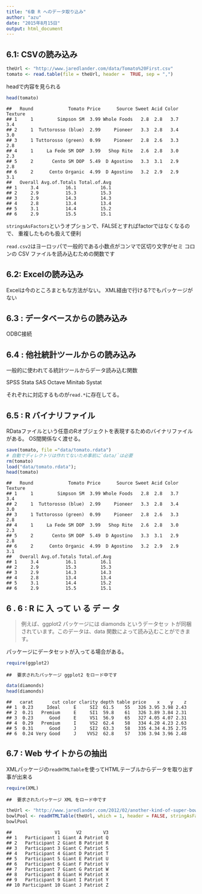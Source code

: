 ```yaml
---
title: "6章 R へのデータ取り込み"
author: "azu"
date: "2015年8月15日"
output: html_document
---
```


## 6.1: CSVの読み込み


```r
theUrl <- "http://www.jaredlander.com/data/Tomato%20First.csv"
tomato <- read.table(file = theUrl, header =  TRUE, sep = ",")
```

headで内容を見られる


```r
head(tomato)
```

```
##   Round             Tomato Price      Source Sweet Acid Color Texture
## 1     1         Simpson SM  3.99 Whole Foods   2.8  2.8   3.7     3.4
## 2     1  Tuttorosso (blue)  2.99     Pioneer   3.3  2.8   3.4     3.0
## 3     1 Tuttorosso (green)  0.99     Pioneer   2.8  2.6   3.3     2.8
## 4     1     La Fede SM DOP  3.99   Shop Rite   2.6  2.8   3.0     2.3
## 5     2       Cento SM DOP  5.49  D Agostino   3.3  3.1   2.9     2.8
## 6     2      Cento Organic  4.99  D Agostino   3.2  2.9   2.9     3.1
##   Overall Avg.of.Totals Total.of.Avg
## 1     3.4          16.1         16.1
## 2     2.9          15.3         15.3
## 3     2.9          14.3         14.3
## 4     2.8          13.4         13.4
## 5     3.1          14.4         15.2
## 6     2.9          15.5         15.1
```

`stringsAsFactors`というオプションで、FALSEとすればfactorではなくなるので、
重複したものも扱えて便利

`read.csv2`はヨーロッパで一般的である小数点がコンマで区切り文字がセミ コロンの CSV ファイルを読み込むための関数です

## 6.2: Excelの読み込み

Excelは今のところまともな方法がない。
XML経由で行ける?でもパッケージがない

## 6.3 : データベースからの読み込み

ODBC接続

## 6.4 : 他社統計ツールからの読み込み

一般的に使われてる統計ツールからデータ読み込む関数

SPSS Stata SAS Octave Minitab Systat

それぞれに対応するものが`read.*`に存在してる。

## 6.5 : R バイナリファイル

RDataファイルという任意のRオブジェクトを表現するためのバイナリファイルがある。
OS間関係なく渡せる。


```r
save(tomato, file ="data/tomato.rdata")
# 自動でディレクトリは作れてないため事前に`data/`は必要
rm(tomato)
load("data/tomato.rdata");
head(tomato)
```

```
##   Round             Tomato Price      Source Sweet Acid Color Texture
## 1     1         Simpson SM  3.99 Whole Foods   2.8  2.8   3.7     3.4
## 2     1  Tuttorosso (blue)  2.99     Pioneer   3.3  2.8   3.4     3.0
## 3     1 Tuttorosso (green)  0.99     Pioneer   2.8  2.6   3.3     2.8
## 4     1     La Fede SM DOP  3.99   Shop Rite   2.6  2.8   3.0     2.3
## 5     2       Cento SM DOP  5.49  D Agostino   3.3  3.1   2.9     2.8
## 6     2      Cento Organic  4.99  D Agostino   3.2  2.9   2.9     3.1
##   Overall Avg.of.Totals Total.of.Avg
## 1     3.4          16.1         16.1
## 2     2.9          15.3         15.3
## 3     2.9          14.3         14.3
## 4     2.8          13.4         13.4
## 5     3.1          14.4         15.2
## 6     2.9          15.5         15.1
```

## 6 . 6 : R に 入 って い る デ ー タ

> 例えば、ggplot2 パッケージには diamonds というデータセッ トが同梱されています。このデータは、data 関数によって読み込むことができます。

パッケージにデータセットが入ってる場合がある。


```r
require(ggplot2)
```

```
##  要求されたパッケージ ggplot2 をロード中です
```

```r
data(diamonds)
head(diamonds)
```

```
##   carat       cut color clarity depth table price    x    y    z
## 1  0.23     Ideal     E     SI2  61.5    55   326 3.95 3.98 2.43
## 2  0.21   Premium     E     SI1  59.8    61   326 3.89 3.84 2.31
## 3  0.23      Good     E     VS1  56.9    65   327 4.05 4.07 2.31
## 4  0.29   Premium     I     VS2  62.4    58   334 4.20 4.23 2.63
## 5  0.31      Good     J     SI2  63.3    58   335 4.34 4.35 2.75
## 6  0.24 Very Good     J    VVS2  62.8    57   336 3.94 3.96 2.48
```

## 6.7 : Web サイトからの抽出

XMLパッケージの`readHTMLTable`を使ってHTMLテーブルからデータを取り出す事が出来る


```r
require(XML)
```

```
##  要求されたパッケージ XML をロード中です
```

```r
theUrl <- "http://www.jaredlander.com/2012/02/another-kind-of-super-bowl-pool/"
bowlPool <- readHTMLTable(theUrl, which = 1, header = FALSE, stringAsFactors = FALSE)
bowlPool
```

```
##                V1      V2        V3
## 1   Participant 1 Giant A Patriot Q
## 2   Participant 2 Giant B Patriot R
## 3   Participant 3 Giant C Patriot S
## 4   Participant 4 Giant D Patriot T
## 5   Participant 5 Giant E Patriot U
## 6   Participant 6 Giant F Patriot V
## 7   Participant 7 Giant G Patriot W
## 8   Participant 8 Giant H Patriot X
## 9   Participant 9 Giant I Patriot Y
## 10 Participant 10 Giant J Patriot Z
```



